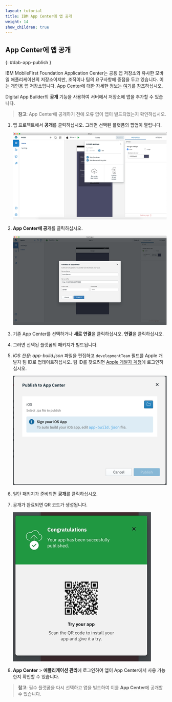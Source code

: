 ```yaml
---
layout: tutorial
title: IBM App Center에 앱 공개
weight: 14
show_children: true
---
```

<!-- NLS_CHARSET=UTF-8 -->

## App Center에 앱 공개
{: #dab-app-publish }

IBM MobileFirst Foundation Application Center는 공용 앱 저장소와 유사한 모바일 애플리케이션의 저장소이지만, 조직이나 팀의 요구사항에 중점을 두고 있습니다. 이는 개인용 앱 저장소입니다. App Center에 대한 자세한 정보는 [여기](http://mobilefirstplatform.ibmcloud.com/tutorials/en/foundation/8.0/appcenter/app-center-tutorial/)를 참조하십시오.

Digital App Builder의 **공개** 기능을 사용하여 서버에서 저장소에 앱을 추가할 수 있습니다.

>**참고**: App Center에 공개하기 전에 오류 없이 앱이 빌드되었는지 확인하십시오.

1. 앱 프로젝트에서 **공개**를 클릭하십시오. 그러면 선택된 플랫폼의 팝업이 열립니다.

    ![공개](dab-publish.png)

2. **App Center에 공개**를 클릭하십시오.

    ![App Center에 공개](dab-publish-app-center.png)

3. 기존 App Center를 선택하거나 **새로 연결**을 클릭하십시오. **연결**을 클릭하십시오.
4. 그러면 선택된 플랫폼의 패키지가 빌드됩니다.
5. *iOS 전용*: *app-build.json* 파일을 편집하고 `developmentTeam` 필드를 Apple 개발자 팀 ID로 업데이트하십시오. 팀 ID를 찾으려면 [Apple 개발자 계정](https://developer.apple.com/account/#/membership)에 로그인하십시오. 

    ![iOS 공개](dab-publish-ios.png)

6. 일단 패키지가 준비되면 **공개**를 클릭하십시오.
7. 공개가 완료되면 QR 코드가 생성됩니다.

    ![App Center에 공개 QR 코드](dab-publish-code-scan.png)

8. **App Center** > **애플리케이션 관리**에 로그인하여 앱이 App Center에서 사용 가능한지 확인할 수 있습니다.

>**참고**: 필수 플랫폼을 다시 선택하고 앱을 빌드하여 이를 **App Center**에 공개할 수 있습니다.


